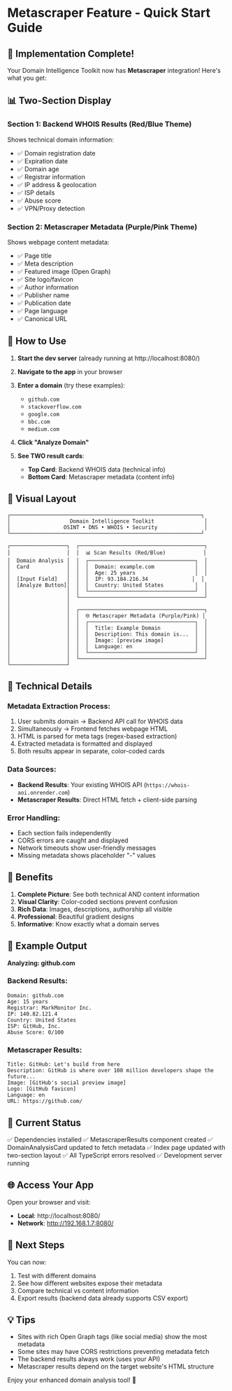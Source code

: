 # Metascraper Feature - Quick Start Guide

## 🚀 Implementation Complete!

Your Domain Intelligence Toolkit now has **Metascraper** integration! Here's what you get:

## 📊 Two-Section Display

### Section 1: Backend WHOIS Results (Red/Blue Theme)
Shows technical domain information:
- ✅ Domain registration date
- ✅ Expiration date
- ✅ Domain age
- ✅ Registrar information
- ✅ IP address & geolocation
- ✅ ISP details
- ✅ Abuse score
- ✅ VPN/Proxy detection

### Section 2: Metascraper Metadata (Purple/Pink Theme)
Shows webpage content metadata:
- ✅ Page title
- ✅ Meta description
- ✅ Featured image (Open Graph)
- ✅ Site logo/favicon
- ✅ Author information
- ✅ Publisher name
- ✅ Publication date
- ✅ Page language
- ✅ Canonical URL

## 🎯 How to Use

1. **Start the dev server** (already running at http://localhost:8080/)

2. **Navigate to the app** in your browser

3. **Enter a domain** (try these examples):
   - `github.com`
   - `stackoverflow.com`
   - `google.com`
   - `bbc.com`
   - `medium.com`

4. **Click "Analyze Domain"**

5. **See TWO result cards**:
   - **Top Card**: Backend WHOIS data (technical info)
   - **Bottom Card**: Metascraper metadata (content info)

## 🎨 Visual Layout

```
┌─────────────────────────────────────────────────────────────┐
│                   Domain Intelligence Toolkit                │
│                 OSINT • DNS • WHOIS • Security               │
└─────────────────────────────────────────────────────────────┘

┌──────────────────┐  ┌────────────────────────────────────────┐
│                  │  │  📊 Scan Results (Red/Blue)            │
│  Domain Analysis │  │  ┌──────────────────────────────────┐  │
│  Card            │  │  │  Domain: example.com             │  │
│                  │  │  │  Age: 25 years                   │  │
│  [Input Field]   │  │  │  IP: 93.184.216.34              │  │
│  [Analyze Button]│  │  │  Country: United States          │  │
│                  │  │  └──────────────────────────────────┘  │
│                  │  └────────────────────────────────────────┘
│                  │  
│                  │  ┌────────────────────────────────────────┐
│                  │  │  🌐 Metascraper Metadata (Purple/Pink) │
│                  │  │  ┌──────────────────────────────────┐  │
│                  │  │  │  Title: Example Domain           │  │
│                  │  │  │  Description: This domain is...  │  │
│                  │  │  │  Image: [preview image]          │  │
│                  │  │  │  Language: en                    │  │
│                  │  │  └──────────────────────────────────┘  │
│                  │  └────────────────────────────────────────┘
└──────────────────┘
```

## 🔧 Technical Details

### Metadata Extraction Process:
1. User submits domain → Backend API call for WHOIS data
2. Simultaneously → Frontend fetches webpage HTML
3. HTML is parsed for meta tags (regex-based extraction)
4. Extracted metadata is formatted and displayed
5. Both results appear in separate, color-coded cards

### Data Sources:
- **Backend Results**: Your existing WHOIS API (`https://whois-aoi.onrender.com`)
- **Metascraper Results**: Direct HTML fetch + client-side parsing

### Error Handling:
- Each section fails independently
- CORS errors are caught and displayed
- Network timeouts show user-friendly messages
- Missing metadata shows placeholder "-" values

## 🎉 Benefits

1. **Complete Picture**: See both technical AND content information
2. **Visual Clarity**: Color-coded sections prevent confusion
3. **Rich Data**: Images, descriptions, authorship all visible
4. **Professional**: Beautiful gradient designs
5. **Informative**: Know exactly what a domain serves

## 📝 Example Output

**Analyzing: github.com**

### Backend Results:
```
Domain: github.com
Age: 15 years
Registrar: MarkMonitor Inc.
IP: 140.82.121.4
Country: United States
ISP: GitHub, Inc.
Abuse Score: 0/100
```

### Metascraper Results:
```
Title: GitHub: Let's build from here
Description: GitHub is where over 100 million developers shape the future...
Image: [GitHub's social preview image]
Logo: [GitHub favicon]
Language: en
URL: https://github.com/
```

## 🚦 Current Status

✅ Dependencies installed
✅ MetascraperResults component created
✅ DomainAnalysisCard updated to fetch metadata
✅ Index page updated with two-section layout
✅ All TypeScript errors resolved
✅ Development server running

## 🌐 Access Your App

Open your browser and visit:
- **Local**: http://localhost:8080/
- **Network**: http://192.168.1.7:8080/

## 🎯 Next Steps

You can now:
1. Test with different domains
2. See how different websites expose their metadata
3. Compare technical vs content information
4. Export results (backend data already supports CSV export)

## 💡 Tips

- Sites with rich Open Graph tags (like social media) show the most metadata
- Some sites may have CORS restrictions preventing metadata fetch
- The backend results always work (uses your API)
- Metascraper results depend on the target website's HTML structure

Enjoy your enhanced domain analysis tool! 🎊
